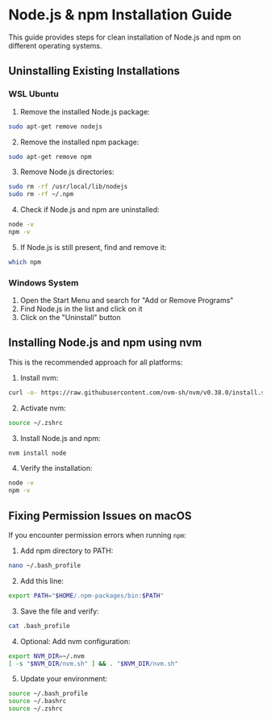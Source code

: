 # Node.js & npm Installation Guide

This guide provides steps for clean installation of Node.js and npm on different operating systems.

## Uninstalling Existing Installations

### WSL Ubuntu

1. Remove the installed Node.js package:
```bash
sudo apt-get remove nodejs
```

2. Remove the installed npm package:
```bash
sudo apt-get remove npm
```

3. Remove Node.js directories:
```bash
sudo rm -rf /usr/local/lib/nodejs
sudo rm -rf ~/.npm
```

4. Check if Node.js and npm are uninstalled:
```bash
node -v
npm -v
```

5. If Node.js is still present, find and remove it:
```bash
which npm
```

### Windows System

1. Open the Start Menu and search for "Add or Remove Programs"
2. Find Node.js in the list and click on it
3. Click on the "Uninstall" button

## Installing Node.js and npm using nvm

This is the recommended approach for all platforms:

1. Install nvm:
```bash
curl -o- https://raw.githubusercontent.com/nvm-sh/nvm/v0.38.0/install.sh | zsh
```

2. Activate nvm:
```bash
source ~/.zshrc
```

3. Install Node.js and npm:
```bash
nvm install node
```

4. Verify the installation:
```bash
node -v
npm -v
```

## Fixing Permission Issues on macOS

If you encounter permission errors when running `npm`:

1. Add npm directory to PATH:
```bash
nano ~/.bash_profile
```

2. Add this line:
```bash
export PATH="$HOME/.npm-packages/bin:$PATH"
```

3. Save the file and verify:
```bash
cat .bash_profile
```

4. Optional: Add nvm configuration:
```bash
export NVM_DIR=~/.nvm
[ -s "$NVM_DIR/nvm.sh" ] && . "$NVM_DIR/nvm.sh"
```

5. Update your environment:
```bash
source ~/.bash_profile
source ~/.bashrc
source ~/.zshrc
```
